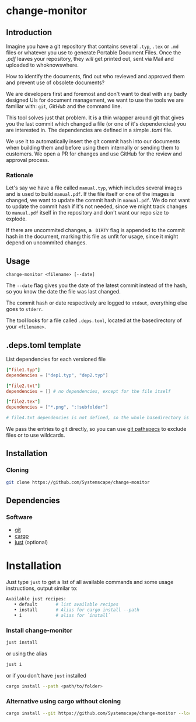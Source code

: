 # change-monitor

## Introduction

Imagine you have a git repository that contains several `.typ`, `.tex` or `.md` files or whatever you use to generate Portable Document Files. Once the _.pdf_ leaves your repository, they _will_ get printed out, sent via Mail and uploaded to whoknowswhere. 

How to identify the documents, find out who reviewed and approved them and prevent use of obsolete documents?

We are developers first and foremost and don't want to deal with any badly designed UIs for document management, we want to use the tools we are familiar with: `git`, _GitHub_ and the command line.

This tool solves just that problem. It is a thin wrapper around git that gives you the last commit which changed a file (or one of it's dependencies) you are interested in. The dependencies are defined in a simple _.toml_ file.

We use it to automatically insert the git commit hash into our documents when building them and before using them internally or sending them to customers. We open a PR for changes and use GitHub for the review and approval process.

### Rationale

Let's say we have a file called `manual.typ`, which includes several images and is used to build `manual.pdf`. If the file itself or one of the images is changed, we want to update the commit hash in `manual.pdf`. We do not want to update the commit hash if it's not needed, since we might track changes to `manual.pdf` itself in the repository and don't want our repo size to explode.

If there are uncommited changes, a ` DIRTY` flag is appended to the commit hash in the document, marking this file as unfit for usage, since it might depend on uncommited changes.

## Usage

```
change-monitor <filename> [--date]
```

The `--date` flag gives you the date of the latest commit instead of the hash, so you know the date the file was last changed.

The commit hash or date respectively are logged to `stdout`, everything else goes to `stderr`.

The tool looks for a file called `.deps.toml`, located at the basedirectory of your `<filename>`.

## .deps.toml template
List dependencies for each versioned file

```toml
["file1.typ"]
dependencies = ["dep1.typ", "dep2.typ"]

["file2.txt"]
dependencies = [] # no dependencies, except for the file itself

["file2.tex"]
dependencies = ["*.png", ":!subfolder"]

# file4.txt dependencies is not defined, so the whole basedirectory is taken as a dependency
```

We pass the entries to git directly, so you can use [git pathspecs](https://git-scm.com/docs/gitglossary#Documentation/gitglossary.txt-aiddefpathspecapathspec) to exclude files or to use wildcards.

## Installation

### Cloning
```bash
git clone https://github.com/Systemscape/change-monitor
````

## Dependencies

### Software
- [git](https://github.com/git/git)
- [cargo](https://doc.rust-lang.org/cargo/getting-started/installation.html)
- [just](https://github.com/casey/just) (optional)

# Installation
Just type `just` to get a list of all available commands and some usage instructions, output similar to:

```bash
Available just recipes:
   • default       # list available recipes
   • install       # Alias for cargo install --path 
   • i             # alias for `install`
```

### Install change-monitor

```bash
just install
```

or using the alias

```bash
just i
```

or if you don't have `just` installed

```bash
cargo install --path <path/to/folder>
```

### Alternative using cargo without cloning
```bash
cargo install --git https://github.com/Systemscape/change-monitor --locked
```
